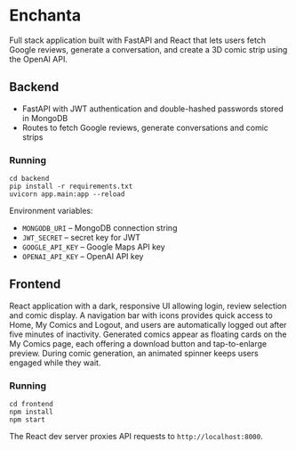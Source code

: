 # Enchanta

Full stack application built with FastAPI and React that lets users fetch Google reviews, generate a conversation, and create a 3D comic strip using the OpenAI API.

## Backend
- FastAPI with JWT authentication and double-hashed passwords stored in MongoDB
- Routes to fetch Google reviews, generate conversations and comic strips

### Running
```
cd backend
pip install -r requirements.txt
uvicorn app.main:app --reload
```

Environment variables:
- `MONGODB_URI` – MongoDB connection string
- `JWT_SECRET` – secret key for JWT
- `GOOGLE_API_KEY` – Google Maps API key
- `OPENAI_API_KEY` – OpenAI API key

## Frontend
React application with a dark, responsive UI allowing login, review selection and comic display. A navigation bar with icons provides quick access to Home, My Comics and Logout, and users are automatically logged out after five minutes of inactivity.
Generated comics appear as floating cards on the My Comics page, each offering a download button and tap-to-enlarge preview. During comic generation, an animated spinner keeps users engaged while they wait.

### Running
```
cd frontend
npm install
npm start
```
The React dev server proxies API requests to `http://localhost:8000`.
